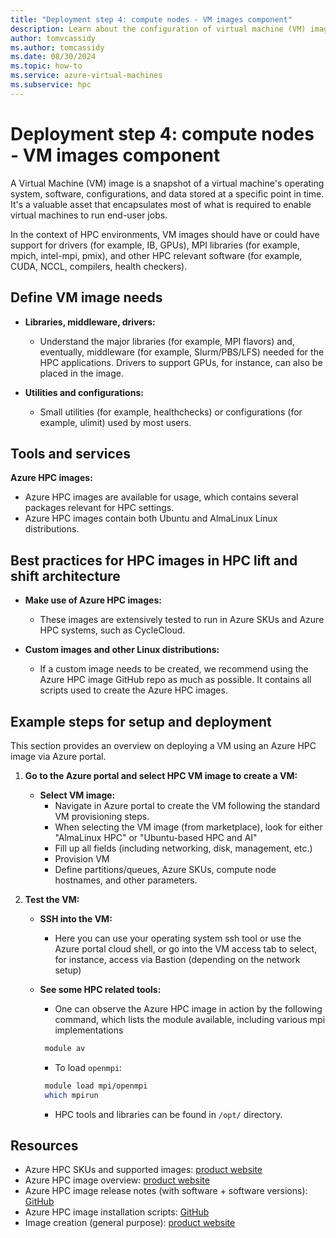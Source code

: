 ```yaml
---
title: "Deployment step 4: compute nodes - VM images component"
description: Learn about the configuration of virtual machine (VM) images during migration deployment step four.
author: tomvcassidy
ms.author: tomcassidy
ms.date: 08/30/2024
ms.topic: how-to
ms.service: azure-virtual-machines
ms.subservice: hpc
---
```


# Deployment step 4: compute nodes - VM images component

A Virtual Machine (VM) image is a snapshot of a virtual machine's operating system, software, configurations, and data stored at a specific point in time. It's a valuable asset that encapsulates most of what is required to enable virtual machines to run end-user jobs.

In the context of HPC environments, VM images should have or could have support for drivers (for example, IB, GPUs), MPI libraries (for example, mpich, intel-mpi, pmix), and other HPC relevant software (for example, CUDA, NCCL, compilers, health checkers).

## Define VM image needs

* **Libraries, middleware, drivers:**
   - Understand the major libraries (for example, MPI flavors) and, eventually, middleware (for example, Slurm/PBS/LFS) needed for the HPC applications. Drivers to support GPUs, for instance,  can also be placed in the image.

* **Utilities and configurations:**
   - Small utilities (for example, healthchecks) or configurations (for example, ulimit) used by most users.

## Tools and services

**Azure HPC images:**
  - Azure HPC images are available for usage, which contains several packages relevant for HPC settings.
  - Azure HPC images contain both Ubuntu and AlmaLinux Linux distributions.

## Best practices for HPC images in HPC lift and shift architecture

* **Make use of Azure HPC images:**
   - These images are extensively tested to run in Azure SKUs and Azure HPC systems, such as CycleCloud.

* **Custom images and other Linux distributions:**
   - If a custom image needs to be created, we recommend using the Azure HPC image GitHub repo as much as possible. It contains all scripts used to create the Azure HPC images.

## Example steps for setup and deployment

This section provides an overview on deploying a VM using an Azure HPC image via Azure portal.

1. **Go to the Azure portal and select HPC VM image to create a VM:**

   - **Select VM image:**
     - Navigate in Azure portal to create the VM following the standard VM provisioning steps.
     - When selecting the VM image (from marketplace), look for either "AlmaLinux HPC" or  "Ubuntu-based HPC and AI"
     - Fill up all fields (including networking, disk, management, etc.)
     - Provision VM
     - Define partitions/queues, Azure SKUs, compute node hostnames, and other parameters.

2. **Test the VM:**
   - **SSH into the VM:**
     - Here you can use your operating system ssh tool or use the Azure portal cloud shell, or go into the VM access tab to select, for instance, access via Bastion (depending on the network setup)
   - **See some HPC related tools:**
     - One can observe the Azure HPC image in action by the following command, which lists the module available, including various mpi implementations

     ```bash
      module av
     ```

     - To load `openmpi`:

     ```bash
      module load mpi/openmpi
      which mpirun
     ```

     - HPC tools and libraries can be found in `/opt/` directory.

## Resources

- Azure HPC SKUs and supported images: [product website](/azure/virtual-machines/configure#vm-images)
- Azure HPC image overview: [product website](/azure/virtual-machines/configure#centos-hpc-vm-images)
- Azure HPC image release notes (with software + software versions): [GitHub](https://github.com/Azure/azhpc-images/releases)
- Azure HPC image installation scripts: [GitHub](https://github.com/Azure/azhpc-images)
- Image creation (general purpose): [product website](/azure/virtual-machines/image-version)

